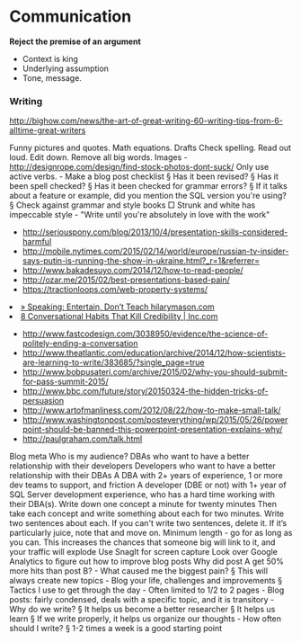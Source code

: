 # Communication

**Reject the premise of an argument**

* Context is king
* Underlying assumption
* Tone, message.


### Writing

http://bighow.com/news/the-art-of-great-writing-60-writing-tips-from-6-alltime-great-writers

Funny pictures and quotes. 
Math equations. 
Drafts
Check spelling. 
Read out loud. Edit down. 
Remove all big words. 
Images - http://designrope.com/design/find-stock-photos-dont-suck/
Only use active verbs. 
	- Make a blog post checklist
		§ Has it been revised?
		§ Has it been spell checked?
		§ Has it been checked for grammar errors?
		§ If it talks about a feature or example, did you mention the SQL version you're using?
		§ Check against grammar and style books
			□ Strunk and white has impeccable style
	- "Write until you're absolutely in love with the work"

* http://seriouspony.com/blog/2013/10/4/presentation-skills-considered-harmful
* http://mobile.nytimes.com/2015/02/14/world/europe/russian-tv-insider-says-putin-is-running-the-show-in-ukraine.html?_r=1&referrer=
* http://www.bakadesuyo.com/2014/12/how-to-read-people/
* http://ozar.me/2015/02/best-presentations-based-pain/
* https://tractionloops.com/web-property-systems/


<li><a href="http://www.hilarymason.com/speaking/speaking-entertain-dont-teach/" time_added="1363582890" tags="brand">» Speaking: Entertain, Don’t Teach hilarymason.com</a></li>
<li><a href="http://www.inc.com/geoffrey-james/8-conversational-habits-that-kill-credibility.html" time_added="1393009527" tags="">8 Conversational Habits That Kill Credibility | Inc.com</a></li>


* http://www.fastcodesign.com/3038950/evidence/the-science-of-politely-ending-a-conversation
* http://www.theatlantic.com/education/archive/2014/12/how-scientists-are-learning-to-write/383685/?single_page=true
* http://www.bobpusateri.com/archive/2015/02/why-you-should-submit-for-pass-summit-2015/
* http://www.bbc.com/future/story/20150324-the-hidden-tricks-of-persuasion
* http://www.artofmanliness.com/2012/08/22/how-to-make-small-talk/
* http://www.washingtonpost.com/posteverything/wp/2015/05/26/powerpoint-should-be-banned-this-powerpoint-presentation-explains-why/
* http://paulgraham.com/talk.html


Blog meta
	Who is my audience?
		DBAs who want to have a better relationship with their developers
		Developers who want to have a better relationship with their DBAs
		A DBA with 2+ years of experience, 1 or more dev teams to support, and friction
		A developer (DBE or not) with 1+ year of SQL Server development experience, who has a hard time working with their DBA(s). 
	Write down one concept a minute for twenty minutes
		Then take each concept and write something about each for two minutes. Write two sentences about each. If you can't write two sentences, delete it. If it’s particularly juice, note that and move on.
	Minimum length - go for as long as you can.
		This increases the chances that someone big will link to it, and your traffic will explode
	Use SnagIt for screen capture
	Look over Google Analytics to figure out how to improve blog posts
	Why did post A get 50% more hits than post B?
	- What caused me the biggest pain?
		§ This will always create new topics
	- Blog your life, challenges and improvements
		§ Tactics I use to get through the day
	- Often limited to 1/2 to 2 pages
	- Blog posts: fairly condensed, deals with a specific topic, and it is transitory
	- Why do we write?
		§ It helps us become a better researcher
		§ It helps us learn
		§ If we write properly, it helps us organize our thoughts
	- How often should I write?
		§ 1-2 times a week is a good starting point
